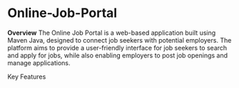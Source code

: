# Online-Job-Portal
   ****Overview****
The Online Job Portal is a web-based application built using Maven Java, designed to connect job seekers with potential employers. The platform aims to provide a user-friendly interface for job seekers to search and apply for jobs, while also enabling employers to post job openings and manage applications.

Key Features
